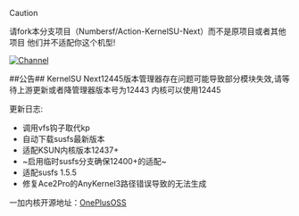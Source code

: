 
> [!CAUTION]
> 
>请fork本分支项目（Numbersf/Action-KernelSU-Next）而不是原项目或者其他项目 他们并不适配你这个机型!
 
[![Channel](https://img.shields.io/badge/Follow-Telegram-blue.svg?logo=telegram)](https://t.me/taichi91) 
 
##公告##
KernelSU Next12445版本管理器存在问题可能导致部分模块失效,请等待上游更新或者降管理器版本号为12443 内核可以使用12445
 
更新日志:
- 调用vfs钩子取代kp
- 自动下载susfs最新版本
- 适配KSUN内核版本12437+
- ~启用临时susfs分支确保12400+的适配~
- 适配susfs 1.5.5
- 修复Ace2Pro的AnyKernel3路径错误导致的无法生成

 
一加内核开源地址：[OnePlusOSS](https://github.com/OnePlusOSS/kernel_manifest)


